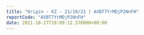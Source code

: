 ```yaml
---
title: "Origin - KZ - 21/10/21 | AVBT7YrMDjP2NnFH"
reportCode: "AVBT7YrMDjP2NnFH"
date: 2021-10-27T19:09:12.576000+00:00
---
```

